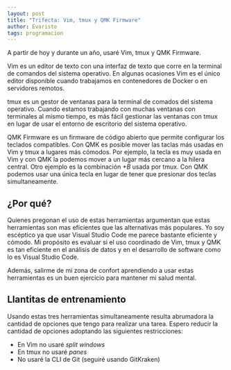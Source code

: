 ```yaml
---
layout: post
title: "Trifecta: Vim, tmux y QMK Firmware"
author: Evaristo
tags: programacion
---
```


A partir de hoy y durante un año, usaré Vim, tmux y QMK Firmware.

Vim es un editor de texto con una interfaz de texto que corre en la terminal de comandos del sistema
operativo. En algunas ocasiones Vim es el único editor disponible cuando trabajamos en contenedores
de Docker o en servidores remotos.

tmux es un gestor de ventanas para la terminal de comados del sistema operativo. Cuando estamos
trabajando con muchas ventanas con terminales al mismo tiempo, es más fácil gestionar las ventanas
con tmux en lugar de usar el entorno de escritorio del sistema operativo.

QMK Firmware es un firmware de código abierto que permite configurar los teclados compatibles. Con
QMK es posible mover las taclas más usadas en Vim y tmux a lugares más cómodos. Por ejemplo, la
tecla _<Esc>_ es muy usada en Vim y con QMK la podemos mover a un lugar más cercano a la hilera
central. Otro ejemplo es la combinación _<Crtl>+B_ usada por tmux. Con QMK podemos usar una única
tecla en lugar de tener que presionar dos teclas simultaneamente.

## ¿Por qué?

Quienes pregonan el uso de estas herramientas argumentan que estas herramientas son mas eficientes
que las alternativas más populares. Yo soy escéptico ya que usar Visual Studio Code me parece
bastante eficiente y cómodo. Mi propósito es evaluar si el uso coordinado de Vim, tmux y QMK es tan
eficiente en el análisis de datos y en el desarrollo de software como lo es Visual Studio Code.

Además, salirme de mi zona de confort aprendiendo a usar estas herramientas es un buen ejercicio
para mantener mi salud mental.

## Llantitas de entrenamiento

Usando estas tres herramientas simultaneamente resulta abrumadora la cantidad de opciones que tengo
para realizar una tarea. Espero reducir la cantidad de opciones adoptando las siguientes
restricciones:

- En Vim no usaré _split windows_
- En tmux no usaré _panes_
- No usaré la CLI de Git (seguiré usando GitKraken)

